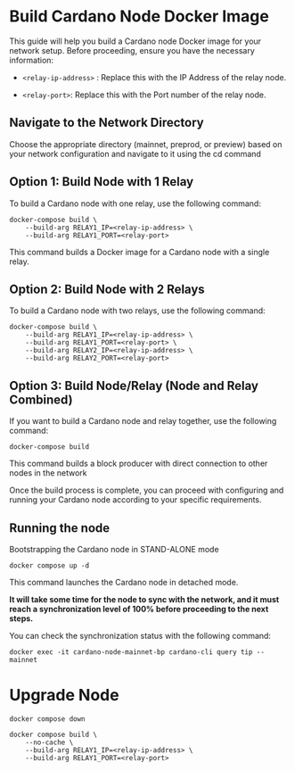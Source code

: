 
# Build Cardano Node Docker Image
This guide will help you build a Cardano node Docker image for your network setup. Before proceeding, ensure you have the necessary information:

- `<relay-ip-address>` : Replace this with the IP Address of the relay node.

- `<relay-port>`: Replace this with the Port number of the relay node.

## Navigate to the Network Directory
Choose the appropriate directory (mainnet, preprod, or preview) based on your network configuration and navigate to it using the cd command

## Option 1: Build Node with 1 Relay
To build a Cardano node with one relay, use the following command:

```
docker-compose build \
    --build-arg RELAY1_IP=<relay-ip-address> \
    --build-arg RELAY1_PORT=<relay-port>
```
This command builds a Docker image for a Cardano node with a single relay.

## Option 2: Build Node with 2 Relays
To build a Cardano node with two relays, use the following command:

```
docker-compose build \
    --build-arg RELAY1_IP=<relay-ip-address> \
    --build-arg RELAY1_PORT=<relay-port> \
    --build-arg RELAY2_IP=<relay-ip-address> \
    --build-arg RELAY2_PORT=<relay-port>
```

## Option 3: Build Node/Relay (Node and Relay Combined)
If you want to build a Cardano node and relay together, use the following command:

```
docker-compose build
```
This command builds a block producer with direct connection to other nodes in the network

Once the build process is complete, you can proceed with configuring and running your Cardano node according to your specific requirements.

## Running the node
Bootstrapping the Cardano node in STAND-ALONE mode
```
docker compose up -d
```
This command launches the Cardano node in detached mode.

**It will take some time for the node to sync with the network, and it must reach a synchronization level of 100% before proceeding to the next steps.**

You can check the synchronization status with the following command:
```
docker exec -it cardano-node-mainnet-bp cardano-cli query tip --mainnet
```

# Upgrade Node

```
docker compose down
```
```
docker compose build \
    --no-cache \
    --build-arg RELAY1_IP=<relay-ip-address> \
    --build-arg RELAY1_PORT=<relay-port>
```